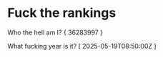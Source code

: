 # Fuck the rankings

Who the hell am I?
{ 36283997 }

What fucking year is it?
[ 2025-05-19T08:50:00Z ]
